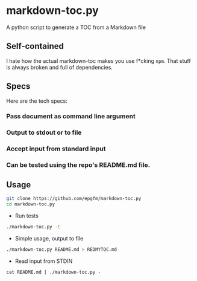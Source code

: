 # markdown-toc.py

A python script to generate a TOC from a Markdown file

## Self-contained

I hate how the actual markdown-toc makes you use f*cking `npm`.
That stuff is always broken and full of dependencies. 

## Specs

Here are the tech specs:

### Pass document as command line argument

### Output to stdout or to file

### Accept input from standard input

### Can be tested using the repo's README.md file.

## Usage

```bash
git clone https://github.com/epgfm/markdown-toc.py
cd markdown-toc.py
```

- Run tests
```bash
./markdown-toc.py -t
```

- Simple usage, output to file
```bash
./markdown-toc.py README.md > REDMYTOC.md
```

- Read input from STDIN
```
cat README.md | ./markdown-toc.py - 
```
